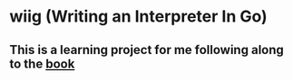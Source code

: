 # wiig (Writing an Interpreter In Go)
## This is a learning project for me following along to the [book](https://interpreterbook.com/) 
